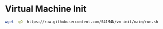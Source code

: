 # Virtual Machine Init

```bash
wget -qO- https://raw.githubusercontent.com/S41M4N/vm-init/main/run.sh | bash <(cat) </dev/tty
```
